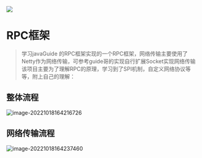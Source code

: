 ![](https://img.shields.io/badge/netty-2.0-brightgreen)
# RPC框架
> 学习javaGuide 的RPC框架实现的一个RPC框架，网络传输主要使用了Netty作为网络传输，可参考guide哥的实现自行扩展Socket实现网络传输
该项目主要为了理解RPC的原理，学习到了SPI机制，自定义网络协议等等，附上自己的理解：
## 整体流程
![image-20221018164216726](https://picgo-liziyuan.oss-cn-hangzhou.aliyuncs.com/img202210181642307.png)
## 网络传输流程
![image-20221018164237460](https://picgo-liziyuan.oss-cn-hangzhou.aliyuncs.com/img202210181642307.png)
